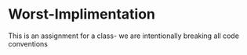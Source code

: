 # Worst-Implimentation
This is an assignment for a class- we are intentionally breaking all code conventions
